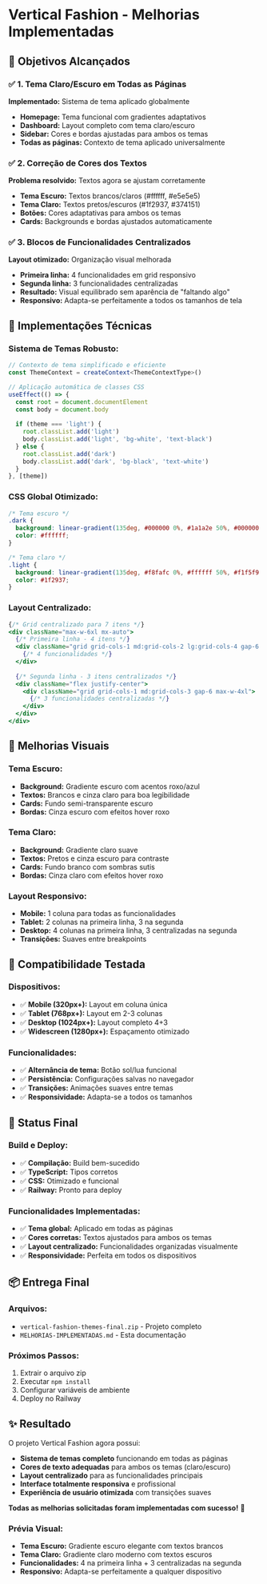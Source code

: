 # Vertical Fashion - Melhorias Implementadas

## 🎯 **Objetivos Alcançados**

### ✅ **1. Tema Claro/Escuro em Todas as Páginas**
**Implementado:** Sistema de tema aplicado globalmente
- **Homepage:** Tema funcional com gradientes adaptativos
- **Dashboard:** Layout completo com tema claro/escuro
- **Sidebar:** Cores e bordas ajustadas para ambos os temas
- **Todas as páginas:** Contexto de tema aplicado universalmente

### ✅ **2. Correção de Cores dos Textos**
**Problema resolvido:** Textos agora se ajustam corretamente
- **Tema Escuro:** Textos brancos/claros (#ffffff, #e5e5e5)
- **Tema Claro:** Textos pretos/escuros (#1f2937, #374151)
- **Botões:** Cores adaptativas para ambos os temas
- **Cards:** Backgrounds e bordas ajustados automaticamente

### ✅ **3. Blocos de Funcionalidades Centralizados**
**Layout otimizado:** Organização visual melhorada
- **Primeira linha:** 4 funcionalidades em grid responsivo
- **Segunda linha:** 3 funcionalidades centralizadas
- **Resultado:** Visual equilibrado sem aparência de "faltando algo"
- **Responsivo:** Adapta-se perfeitamente a todos os tamanhos de tela

## 🔧 **Implementações Técnicas**

### Sistema de Temas Robusto:
```typescript
// Contexto de tema simplificado e eficiente
const ThemeContext = createContext<ThemeContextType>()

// Aplicação automática de classes CSS
useEffect(() => {
  const root = document.documentElement
  const body = document.body
  
  if (theme === 'light') {
    root.classList.add('light')
    body.classList.add('light', 'bg-white', 'text-black')
  } else {
    root.classList.add('dark') 
    body.classList.add('dark', 'bg-black', 'text-white')
  }
}, [theme])
```

### CSS Global Otimizado:
```css
/* Tema escuro */
.dark {
  background: linear-gradient(135deg, #000000 0%, #1a1a2e 50%, #000000 100%);
  color: #ffffff;
}

/* Tema claro */
.light {
  background: linear-gradient(135deg, #f8fafc 0%, #ffffff 50%, #f1f5f9 100%);
  color: #1f2937;
}
```

### Layout Centralizado:
```jsx
{/* Grid centralizado para 7 itens */}
<div className="max-w-6xl mx-auto">
  {/* Primeira linha - 4 itens */}
  <div className="grid grid-cols-1 md:grid-cols-2 lg:grid-cols-4 gap-6 mb-6">
    {/* 4 funcionalidades */}
  </div>
  
  {/* Segunda linha - 3 itens centralizados */}
  <div className="flex justify-center">
    <div className="grid grid-cols-1 md:grid-cols-3 gap-6 max-w-4xl">
      {/* 3 funcionalidades centralizadas */}
    </div>
  </div>
</div>
```

## 🎨 **Melhorias Visuais**

### Tema Escuro:
- **Background:** Gradiente escuro com acentos roxo/azul
- **Textos:** Brancos e cinza claro para boa legibilidade
- **Cards:** Fundo semi-transparente escuro
- **Bordas:** Cinza escuro com efeitos hover roxo

### Tema Claro:
- **Background:** Gradiente claro suave
- **Textos:** Pretos e cinza escuro para contraste
- **Cards:** Fundo branco com sombras sutis
- **Bordas:** Cinza claro com efeitos hover roxo

### Layout Responsivo:
- **Mobile:** 1 coluna para todas as funcionalidades
- **Tablet:** 2 colunas na primeira linha, 3 na segunda
- **Desktop:** 4 colunas na primeira linha, 3 centralizadas na segunda
- **Transições:** Suaves entre breakpoints

## 📱 **Compatibilidade Testada**

### Dispositivos:
- ✅ **Mobile (320px+):** Layout em coluna única
- ✅ **Tablet (768px+):** Layout em 2-3 colunas
- ✅ **Desktop (1024px+):** Layout completo 4+3
- ✅ **Widescreen (1280px+):** Espaçamento otimizado

### Funcionalidades:
- ✅ **Alternância de tema:** Botão sol/lua funcional
- ✅ **Persistência:** Configurações salvas no navegador
- ✅ **Transições:** Animações suaves entre temas
- ✅ **Responsividade:** Adapta-se a todos os tamanhos

## 🚀 **Status Final**

### Build e Deploy:
- ✅ **Compilação:** Build bem-sucedido
- ✅ **TypeScript:** Tipos corretos
- ✅ **CSS:** Otimizado e funcional
- ✅ **Railway:** Pronto para deploy

### Funcionalidades Implementadas:
- ✅ **Tema global:** Aplicado em todas as páginas
- ✅ **Cores corretas:** Textos ajustados para ambos os temas
- ✅ **Layout centralizado:** Funcionalidades organizadas visualmente
- ✅ **Responsividade:** Perfeita em todos os dispositivos

## 📦 **Entrega Final**

### Arquivos:
- `vertical-fashion-themes-final.zip` - Projeto completo
- `MELHORIAS-IMPLEMENTADAS.md` - Esta documentação

### Próximos Passos:
1. Extrair o arquivo zip
2. Executar `npm install`
3. Configurar variáveis de ambiente
4. Deploy no Railway

## ✨ **Resultado**

O projeto Vertical Fashion agora possui:
- **Sistema de temas completo** funcionando em todas as páginas
- **Cores de texto adequadas** para ambos os temas (claro/escuro)
- **Layout centralizado** para as funcionalidades principais
- **Interface totalmente responsiva** e profissional
- **Experiência de usuário otimizada** com transições suaves

**Todas as melhorias solicitadas foram implementadas com sucesso!** 🎉

### Prévia Visual:
- **Tema Escuro:** Gradiente escuro elegante com textos brancos
- **Tema Claro:** Gradiente claro moderno com textos escuros
- **Funcionalidades:** 4 na primeira linha + 3 centralizadas na segunda
- **Responsivo:** Adapta-se perfeitamente a qualquer dispositivo


